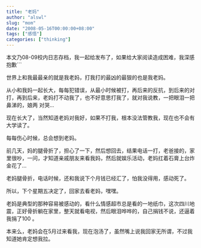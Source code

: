 ```yaml
---
title: "老妈"
author: "alswl"
slug: "mom"
date: "2008-05-16T00:00:00+08:00"
tags: ["感悟"]
categories: ["thinking"]
---
```


本文乃08-09校内日志存档，我一起给发布了，如果给大家阅读造成困难，我深感抱歉```

世界上和我最最亲的就是我老妈，打我打的最凶的最狠的也是我老妈。

从小和我妈一起长大，每每犯错误，从最小时候被打，再后来的反抗，到后来的对打，再到后来，老妈打不动我了，也不好意思打我了，就对我说教，一把眼泪一把鼻涕的，娘两
对哭...

现在长大了，当然知道老妈对我好，如果不打我，根本没法管教我，现在也不会有大学读了。

每每伤心时候，总会想到老妈。

前几天，妈的腿骨折了，担心了一下，然后想回去，结果电话一打，老爸接的，家里很吵，一问，才知道亲戚朋友来看我妈，然后就娱乐活动，老妈扛着石膏上台炸金花了...

老妈腿骨折，电话时候，还和我说下个月钱已经汇了，怕我没得用，感动死了。

所以，下个星期五决定了，回家去看老妈，嘿嘿。

老妈是典型的那种容易被感动的，看什么情感超市总是看的一地纸巾，这次四川地震，正好骨折躺在家里，整天就看电视，然后眼泪哗哗的，自己捐钱不说，还逼着我捐了100
。

本来么，老妈会在5月过来看我，现在泡汤了，虽然嘴上说我回家无所谓，不过我知道她肯定想我拉。

